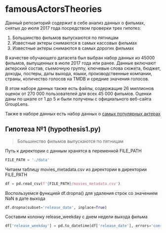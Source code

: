 # famousActorsTheories

Данный репозиторий содержит в себе анализ данных о фильмах, снятых до июля 2017 года посредством проверки трех гипотез:
1) Большинство фильмов выпускаются по пятницам
2) Известные актеры снимаются в самых кассовых фильмах
3) Известные актеры снимаются в самыx дорогих фильмах

В качестве обучающего датасета был выбран набор данных из 45000 фильмов, выпущенных в июле 2017 года или ранее. Данные включают актерский состав, съемочную группу, ключевые слова сюжета, бюджет, доходы, постеры, даты выхода, языки, производственные компании, страны, количество голосов на TMDB и средние значения голосов.

В этом наборе данных также есть файлы, содержащие 26 миллионов оценок от 270 000 пользователей для всех 45 000 фильмов. Оценки даны по шкале от 1 до 5 и были получены с официального веб-сайта GroupLens.

Также в наборе данных есть набор данных о [самых популярных актерах](https://www.imdb.com/list/ls524099236/)

## Гипотеза №1 (hypothesis1.py)
> Большинство фильмов выпускаются по пятницам

Путь к директории с данным хранятся в переменной FILE_PATH
```python
FILE_PATH = './data'
```

Читаем таблицу movies_metadata.csv из директории в директории FILE_PATH

```python
df = pd.read_csv(f'{FILE_PATH}/movies_metadata.csv')
```

Воспользуемся функцией df.dropna() для удаления строк со значением NaN в дате выхода
```python
df.dropna(subset='release_date', inplace=True)
```

Составим колонку release_weekday с днем недели выхода фильма
```python
df['release_weekday'] = pd.to_datetime(df['release_date'], errors='coerce').dt.day_of_week
```